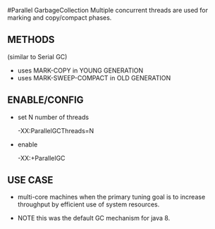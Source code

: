 #Parallel GarbageCollection
Multiple concurrent threads are used for marking and copy/compact phases. 

## METHODS
(similar to Serial GC)
- uses MARK-COPY in YOUNG GENERATION
- uses MARK-SWEEP-COMPACT in OLD GENERATION

## ENABLE/CONFIG
- set N number of threads


    -XX:ParallelGCThreads=N
    
- enable


    -XX:+ParallelGC
    
## USE CASE
- multi-core machines when the primary tuning goal is to increase throughput by efficient use
of system resources. 

- NOTE this was the default GC mechanism for java 8. 
